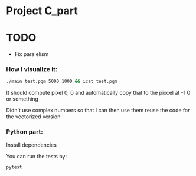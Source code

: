 # Project C_part

# TODO

- Fix paralelism

### How I visualize it:

```bash
./main test.pgm 5000 1000 && icat test.pgm
```

It should compute pixel 0, 0 and automatically copy that to the pixcel at -1 0 or something

Didn't use complex numbers so that I can then use them reuse the code for the vectorized version

### Python part:

Install dependencies

You can run the tests by:

```bash
pytest
```
